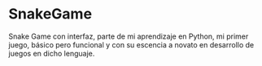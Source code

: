 # SnakeGame
Snake Game con interfaz, parte de mi aprendizaje en Python, mi primer juego, básico pero funcional y con su escencia a novato en desarrollo de juegos en dicho lenguaje.
